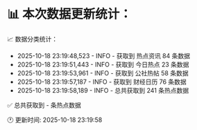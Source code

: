 📊 本次数据更新统计：
==========================

📈 数据分类统计：
- 2025-10-18 23:19:48,523 - INFO - 获取到 热点资讯 84 条数据
- 2025-10-18 23:19:51,443 - INFO - 获取到 今日热点 23 条数据
- 2025-10-18 23:19:53,961 - INFO - 获取到 公社热帖 58 条数据
- 2025-10-18 23:19:57,187 - INFO - 获取到 财经日历 76 条数据
- 2025-10-18 23:19:58,189 - INFO - 总共获取到 241 条热点数据

✅ 总共获取到 - 条热点数据

🕐 更新时间: 2025-10-18 23:19:58
